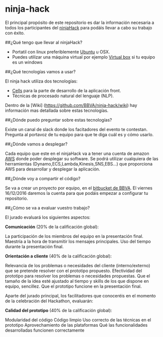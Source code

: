 # ninja-hack

El principal propósito de este repositorio es dar la información necesaria a todos los participantes del [ninjaHack](http://www.theninjaproject.bbva/ninjahack) para podáis llevar a cabo su trabajo con éxito.

##¿Qué tengo que llevar al ninjaHack?

* Portatil con linux preferiblemente [Ubuntu](https://www.ubuntu.com/) u OSX.
* Puedes utilizar una máquina virtual por ejemplo [Virtual box](https://www.virtualbox.org/) si tu equipo es un windows

##¿Qué tecnologías vamos a usar?

El ninja hack utiliza dos tecnologías:

* [Cells](https://www.cellsjs.com/guides/index.html) para la parte de desarrollo de la aplicación front.
* Técnicas de procesado natural del lenguaje (NLP).

Dentro de la [Wiki] (https://github.com/BBVA/ninja-hack/wiki) hay información mas detallada sobre estas tecnologías.

##¿Dónde puedo preguntar sobre estas tecnologías?

Existe un canal de slack donde los facitadores del evento te contestan. Pregunta al portavoz de tu equipo para que te diga cuál es y cómo usarlo.

##¿Dónde vamos a desplegar?

Cada equipo que este en el ninjaHack va a tener una cuenta de amazon [AWS](https://aws.amazon.com/es/?nc2=h_lg) donde poder desplegar su software. Se podrá utilizar cualquiera de las herramientas (Dynamo,ECS,Lambda,Kinesis,SNS,EBS...) que proporciona AWS para desarrollar y desplegar la aplicación.

##¿Dónde voy a compartir el código?

Se va a crear un proyecto por equipo, en el [bitbucket de BBVA](https://globaldevtools.bbva.com/bitbucket/). El viernes 16/12/2016 daremos la cuenta para que podáis empezar a configurar tu repositorio.


##¿Cómo se va a evaluar vuestro trabajo?

El jurado evaluará los siguientes aspectos: 

**Comunicación** (20% de la calificación global):

  La participación de los miembros del equipo en la presentación final.
  Maestría a la hora de transmitir los mensajes principales.
  Uso del tiempo durante la presentación final.

**Orientación a cliente** (40% de la calificación global):

  Relevancia de los problemas o necesidades del cliente (interno/externo) que se pretende resolver con el prototipo propuesto.
  Efectividad del prototipo para resolver los problemas o necesidades propuestas.
  Que el tamaño de la idea esté ajustado al tiempo y skills de los que dispone en equipo, sencillez.
  Que el prototipo funcione en la presentación final.

Aparte del jurado principal, los facilitadores que conoceréis en el momento de la celebración del Hackathon, evaluarán:

**Calidad del prototipo** (40% de la calificación global):

  Modularidad del código
  Código limpio
  Uso correcto de las técnicas en el prototipo
  Aprovechamiento de las plataformas
  Qué las funcionalidades desarrolladas funcionen correctamente  
